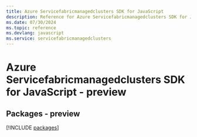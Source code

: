 ```yaml
---
title: Azure Servicefabricmanagedclusters SDK for JavaScript
description: Reference for Azure Servicefabricmanagedclusters SDK for JavaScript
ms.date: 07/30/2024
ms.topic: reference
ms.devlang: javascript
ms.service: servicefabricmanagedclusters
---
```

# Azure Servicefabricmanagedclusters SDK for JavaScript - preview
## Packages - preview
[!INCLUDE [packages](servicefabricmanagedclusters-index.md)]